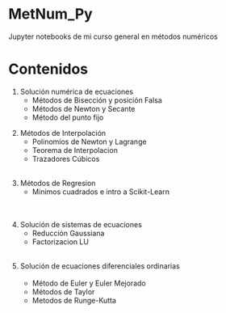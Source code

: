
# MetNum_Py
Jupyter notebooks de mi curso general en métodos numéricos

# Contenidos

<ol start="1">
  <li> Solución numérica de ecuaciones
    <ul>
      <li> Métodos de Bisección y posición Falsa </li>
      <li> Métodos de Newton y Secante </li>
      <li> Método del punto fijo </li>
    </ul>
  </li>
</ol>
<ol start="2">
  <li> Métodos de Interpolación
    <ul>
      <li> Polinomios de Newton y Lagrange </li>
      <li> Teorema de Interpolacion </li>
      <li> Trazadores Cúbicos </li>
    </ul>
  </li>
</ol>
<ol start="3">
  <li> Métodos de Regresion
    <ul>
      <li>Minimos cuadrados e intro a Scikit-Learn</li>
    </ul>
  </li>
</ol>
<ol start="4">
  <li> Solución de sistemas de ecuaciones
   <ul>
     <li>Reducción Gaussiana</li>
     <li>Factorizacion LU</li>
  </ul>
  </li>
</ol>
<ol start="5">
  <li> Solución de ecuaciones diferenciales ordinarias
    <ul>
      <li>Método de Euler y Euler Mejorado</li>
      <li>Métodos de Taylor</li>
      <li>Metodos de Runge-Kutta</li>
    </ul>
  </li>
</ol>
